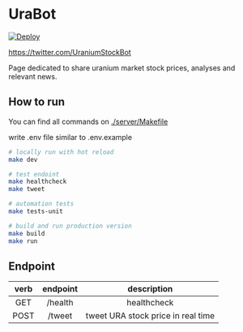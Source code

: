 # UraBot

[![Deploy](https://www.herokucdn.com/deploy/button.svg)](https://dashboard.heroku.com/apps/ura-bot-server)
<!-- https://www.easycron.com/user -->

https://twitter.com/UraniumStockBot

Page dedicated to share uranium market stock prices, analyses and relevant news.

## How to run

You can find all commands on [./server/Makefile](https://github.com/victorabarros/ura-bot/blob/main/server/Makefile)

write .env file similar to .env.example

```sh
# locally run with hot reload
make dev

# test endoint
make healthcheck
make tweet

# automation tests
make tests-unit

# build and run production version
make build
make run
```

## Endpoint

|verb|endpoint|description|
|:-:|:-:|:-:|
|GET|/health|healthcheck|
|POST|/tweet|tweet URA stock price in real time|

<!--
## Improvements

- CI
- improve body message (like https://twitter.com/DolarBipolar/status/1458801696017113093 https://twitter.com/precodobitcoin/status/1460951202531794951 and add font/vendor)
- tweet relevant news (understand what's better hour and schedule it)
- cover image
- code climate
- tests
- terraform
-->
